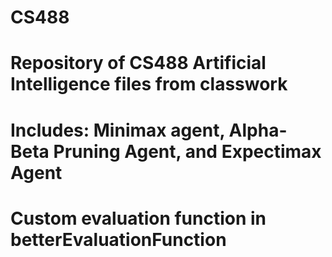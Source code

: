 # CS488
# Repository of CS488 Artificial Intelligence files from classwork
# Includes: Minimax agent, Alpha-Beta Pruning Agent, and Expectimax Agent
# Custom evaluation function in betterEvaluationFunction
